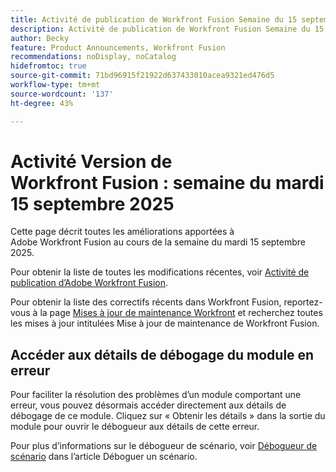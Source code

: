 ```yaml
---
title: Activité de publication de Workfront Fusion Semaine du 15 septembre 2025
description: Activité de publication de Workfront Fusion Semaine du 15 septembre 2025
author: Becky
feature: Product Announcements, Workfront Fusion
recommendations: noDisplay, noCatalog
hidefromtoc: true
source-git-commit: 71bd96915f21922d637433010acea9321ed476d5
workflow-type: tm+mt
source-wordcount: '137'
ht-degree: 43%

---
```


# Activité Version de Workfront Fusion : semaine du mardi 15 septembre 2025

Cette page décrit toutes les améliorations apportées à Adobe Workfront Fusion au cours de la semaine du mardi 15 septembre 2025.

Pour obtenir la liste de toutes les modifications récentes, voir [Activité de publication d’Adobe Workfront Fusion](/help/workfront-fusion/fusion-product-releases/fusion-release-activity.md).

Pour obtenir la liste des correctifs récents dans Workfront Fusion, reportez-vous à la page [Mises à jour de maintenance Workfront](https://experienceleague.adobe.com/fr/docs/workfront-known-issues/releases/current-updates) et recherchez toutes les mises à jour intitulées Mise à jour de maintenance de Workfront Fusion.

## Accéder aux détails de débogage du module en erreur

Pour faciliter la résolution des problèmes d’un module comportant une erreur, vous pouvez désormais accéder directement aux détails de débogage de ce module. Cliquez sur « Obtenir les détails » dans la sortie du module pour ouvrir le débogueur aux détails de cette erreur.

Pour plus d’informations sur le débogueur de scénario, voir [Débogueur de scénario](/help/workfront-fusion/manage-scenarios/debug-a-scenario.md#scenario-debugger) dans l’article Déboguer un scénario.

